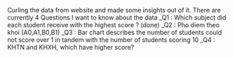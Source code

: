 Curling the data from website and made some insights out of it.
There are currently 4 Questions I want to know about the data
_Q1 : Which subject did each student receive with the highest score ? (done)
_Q2 : Pho diem theo khoi (A0,A1,B0,B1)
_Q3 : Bar chart describes the number of students could not score over 1 in tandem with the number of students scoring 10
_Q4 : KHTN and KHXH, which have higher score?
